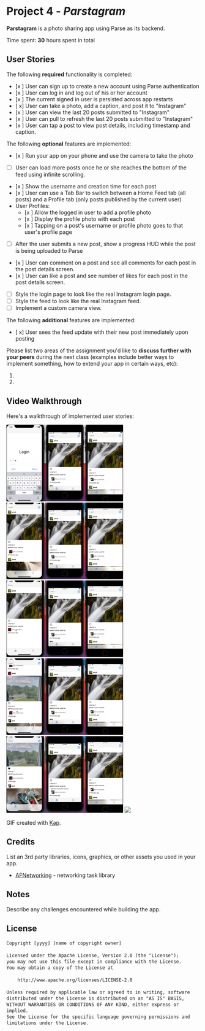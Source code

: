 # Project 4 - *Parstagram*

**Parstagram** is a photo sharing app using Parse as its backend.

Time spent: **30** hours spent in total

## User Stories

The following **required** functionality is completed:

- [x ] User can sign up to create a new account using Parse authentication
- [x ] User can log in and log out of his or her account
- [x ] The current signed in user is persisted across app restarts
- [ x] User can take a photo, add a caption, and post it to "Instagram"
- [x ] User can view the last 20 posts submitted to "Instagram"
- [x ] User can pull to refresh the last 20 posts submitted to "Instagram"
- [x ] User can tap a post to view post details, including timestamp and caption.

The following **optional** features are implemented:

- [x ] Run your app on your phone and use the camera to take the photo
- [ ] User can load more posts once he or she reaches the bottom of the feed using infinite scrolling.
- [x ] Show the username and creation time for each post
- [x ] User can use a Tab Bar to switch between a Home Feed tab (all posts) and a Profile tab (only posts published by the current user)
- User Profiles:
  - [x ] Allow the logged in user to add a profile photo
  - [x ] Display the profile photo with each post
  - [x ] Tapping on a post's username or profile photo goes to that user's profile page
- [ ] After the user submits a new post, show a progress HUD while the post is being uploaded to Parse
- [x ] User can comment on a post and see all comments for each post in the post details screen.
- [x ] User can like a post and see number of likes for each post in the post details screen.
- [ ] Style the login page to look like the real Instagram login page.
- [ ] Style the feed to look like the real Instagram feed.
- [ ] Implement a custom camera view.

The following **additional** features are implemented:

- [ x]  User sees the feed update with their new post immediately upon posting 

Please list two areas of the assignment you'd like to **discuss further with your peers** during the next class (examples include better ways to implement something, how to extend your app in certain ways, etc):

1.
2.

## Video Walkthrough

Here's a walkthrough of implemented user stories:

![](gif1.gif)
![](gif2.gif)
![](gif3.gif)
![](gif4.gif)
![](gif5.gif)
![](gif6.gif)


GIF created with [Kap](https://getkap.co/).

## Credits

List an 3rd party libraries, icons, graphics, or other assets you used in your app.

- [AFNetworking](https://github.com/AFNetworking/AFNetworking) - networking task library


## Notes

Describe any challenges encountered while building the app.

## License

    Copyright [yyyy] [name of copyright owner]

    Licensed under the Apache License, Version 2.0 (the "License");
    you may not use this file except in compliance with the License.
    You may obtain a copy of the License at

        http://www.apache.org/licenses/LICENSE-2.0

    Unless required by applicable law or agreed to in writing, software
    distributed under the License is distributed on an "AS IS" BASIS,
    WITHOUT WARRANTIES OR CONDITIONS OF ANY KIND, either express or implied.
    See the License for the specific language governing permissions and
    limitations under the License.
